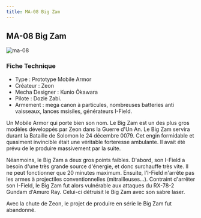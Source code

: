 ```yaml
---
title: MA-08 Big Zam
---
```


MA-08 Big Zam
-------------


![ma-08](/images/stories/saga/msgundam/mechas/ma-08.png)


### Fiche Technique


- Type : Prototype Mobile Armor   
- Créateur : Zeon   
- Mecha Designer : Kunio Ôkawara   
- Pilote : Dozle Zabi.   
- Armement : mega canon à particules, nombreuses batteries anti vaisseaux, lances msisiles, générateurs I-Field.   
  
Un Mobile Armor qui porte bien son nom. Le Big Zam est un des plus gros modèles développés par Zeon dans la Guerre d'Un An. Le Big Zam servira durant la Bataille de Solomon le 24 décembre 0079. Cet engin formidable et quasiment invincible était une véritable forteresse ambulante. Il avait été prévu de le produire massivement par la suite.


Néanmoins, le Big Zam a deux gros points faibles. D'abord, son I-Field a besoin d'une très grande source d'énergie, et donc surchauffe très vite. Il ne peut fonctionner que 20 minutes maximum. Ensuite, l'I-Field n'arrête pas les armes à projectiles conventionnelles (mitrailleuses...). Contraint d'arrêter son I-Field, le Big Zam fut alors vulnérable aux attaques du RX-78-2 Gundam d'Amuro Ray. Celui-ci détruisit le Big Zam avec son sabre laser.


Avec la chute de Zeon, le projet de produire en série le Big Zam fut abandonné.

